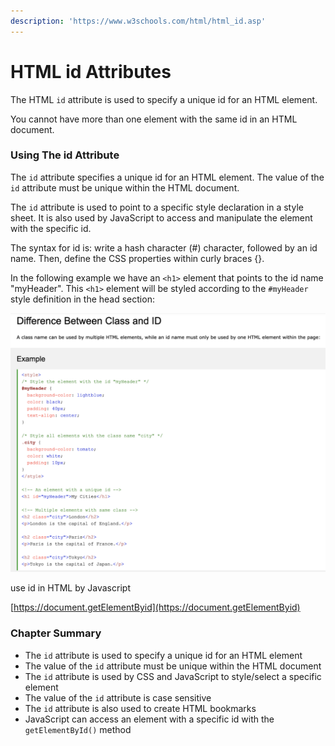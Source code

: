 ```yaml
---
description: 'https://www.w3schools.com/html/html_id.asp'
---
```


# HTML id Attributes

The HTML `id` attribute is used to specify a unique id for an HTML element.

You cannot have more than one element with the same id in an HTML document.

### Using The id Attribute

The `id` attribute specifies a unique id for an HTML element. The value of the `id` attribute must be unique within the HTML document.

The `id` attribute is used to point to a specific style declaration in a style sheet. It is also used by JavaScript to access and manipulate the element with the specific id.

The syntax for id is: write a hash character \(\#\) character, followed by an id name. Then, define the CSS properties within curly braces {}.

In the following example we have an `<h1>` element that points to the id name "myHeader". This `<h1>` element will be styled according to the `#myHeader` style definition in the head section:

![](../../.gitbook/assets/image%20%28317%29.png)

use id in HTML by Javascript

[https://document.getElementByid](https://document.getElementByid)



### Chapter Summary

* The `id` attribute is used to specify a unique id for an HTML element
* The value of the `id` attribute must be unique within the HTML document
* The `id` attribute is used by CSS and JavaScript to style/select a specific element
* The value of the `id` attribute is case sensitive
* The `id` attribute is also used to create HTML bookmarks
* JavaScript can access an element with a specific id with the `getElementById()` method



